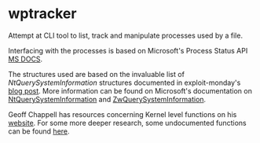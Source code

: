 # wptracker

Attempt at CLI tool to list, track and manipulate processes used by a file.

Interfacing with the processes is based on Microsoft's Process Status API [MS DOCS](https://docs.microsoft.com/en-us/windows/win32/psapi/process-status-helper).

The structures used are based on the invaluable list of _NtQuerySystemInformation_ structures documented in exploit-monday's [blog post](http://www.exploit-monday.com/2013/06/undocumented-ntquerysysteminformation.html). More information can be found on Microsoft's documentation on [NtQuerySystemInformation](https://docs.microsoft.com/en-us/windows/win32/api/winternl/nf-winternl-ntquerysysteminformation) and [ZwQuerySystemInformation](https://docs.microsoft.com/en-us/windows/win32/sysinfo/zwquerysysteminformation).

Geoff Chappell has resources concerning Kernel level functions on his [website](https://www.geoffchappell.com/studies/windows/km/index.htm). For some more deeper research, some undocumented functions can be found [here](http://undocumented.ntinternals.net/index.html?page=UserMode%2FUndocumented%20Functions%2FSystem%20Information%2FStructures%2FSYSTEM_PROCESS_INFORMATION.html).
